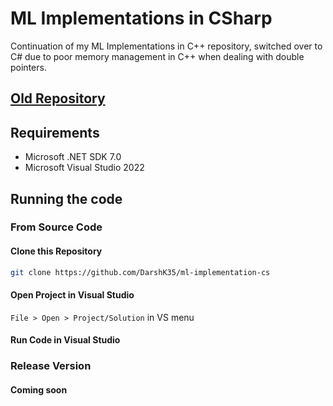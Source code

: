 # ML Implementations in CSharp

Continuation of my ML Implementations in C++ repository, switched over to C# due to poor memory management in C++ when dealing with double pointers.

## [Old Repository](https://github.com/DarshK35/ML-Implementations-C-)

## Requirements
* Microsoft .NET SDK 7.0
* Microsoft Visual Studio 2022

## Running the code
### From Source Code
#### Clone this Repository

```sh
git clone https://github.com/DarshK35/ml-implementation-cs
```

#### Open Project in Visual Studio
`File > Open > Project/Solution` in VS menu

#### Run Code in Visual Studio

### Release Version
#### Coming soon
